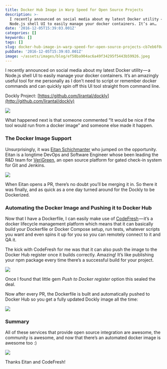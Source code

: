 ```yaml
---
title: Docker Hub Image in Warp Speed for Open Source Projects
description: >-
  I recently announced on social media about my latest Docker utility — a
  Node.js shell UI to easily manage your docker containers. It’s an…
date: '2016-12-05T15:39:03.001Z'
categories: []
keywords: []
tags: []
slug: docker-hub-image-in-warp-speed-for-open-source-projects-cb7eb6f0a173
pubDate: '2016-12-05T15:39:03.001Z'
image: ~/assets/images/blog/ef58ba904ac6a49f34295f5443b59926.jpeg
---
```


I recently announced on social media about my latest Docker utility — a Node.js shell UI to easily manage your docker containers. It’s an amazingly useful tool for me personally as I don’t need to script or remember docker commands and can quickly spin off this UI tool straight from command line.

Dockly Project: [https://github.com/lirantal/dockly](http://github.com/lirantal/dockly)

![](/images/blog/0__hXE__VmWrX1XLHJla.png)

What happened next is that someone commented “It would be nice if the tool would run from a docker image” and someone else made it happen.

### The Docker Image Support

Unsurprisingly, it was [Eitan Schichmanter](http://www.linkedin.com/in/eitanschichmanter) who jumped on the opportunity. Eitan is a longtime DevOps and Software Engineer whose been leading the R&D team for [VeriGreen](http://verigreen.io/), an open source platform for gated check-in system for Git and Jenkins.

![](/images/blog/0____R9klkGa9ZnZTbH4.png)

When Eitan opens a PR, there’s no doubt you’ll be merging it in. So there it was finally, and as quick as a one day turned around for the Dockly to be Dockerized.

### Automating the Docker Image and Pushing it to Docker Hub

Now that I have a Dockerfile, I can easily make use of [CodeFresh](https://codefresh.io/) — it’s a docker lifecycle management platform which means that it can basically build your Dockerfile or Docker Compose setup, run tests, whatever scripts you want and even spins it up for you so you can remotely connect to it and QA it.

The kick with CodeFresh for me was that it can also push the image to the Docker Hub register once it builds correctly. Amazing! It’s like publishing your npm package every time there’s a successful build for your project.

![](/images/blog/0__kzwMxhyw__fQ1bN5P.png)

Once I found that little gem _Push to Docker register_ option this sealed the deal.

Now after every PR, the Dockerfile is built and automatically pushed to Docker Hub so you get a fully updated Dockly image all the time:

![](/images/blog/0__N48IE4qll86q0zBq.png)

### Summary

All of these services that provide open source integration are awesome, the community is awesome, and now that there’s an automated docker image is awesome too :)

![](/images/blog/0__HJ6gjS__J__1xRUr1Z.png)

Thanks Eitan and CodeFresh!